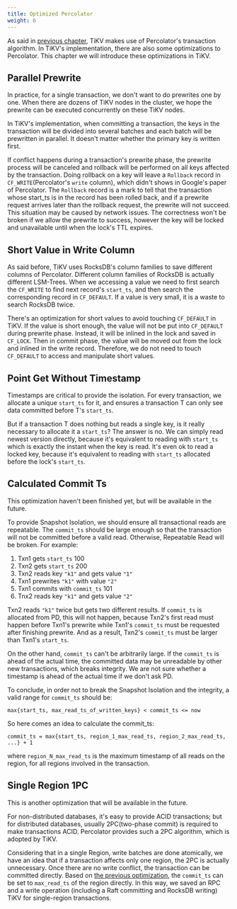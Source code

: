 ```yaml
---
title: Optimized Percolator
weight: 6
---
```


As said in [previous chapter](../percolator), TiKV makes use of Percolator's transaction algorithm. In TiKV's implementation, there are also some optimizations to Percolator. This chapter we will introduce these optimizations in TiKV.

## Parallel Prewrite

In practice, for a single transaction, we don't want to do prewrites one by one. When there are dozens of TiKV nodes in the cluster, we hope the prewrite can be executed concurrently on these TiKV nodes.

In TiKV's implementation, when committing a transaction, the keys in the transaction will be divided into several batches and each batch will be prewritten in parallel. It doesn't matter whether the primary key is written first.

If conflict happens during a transaction's prewrite phase, the prewrite process will be canceled and rollback will be performed on all keys affected by the transaction. Doing rollback on a key will leave a `Rollback` record in `CF_WRITE`(Percolator's `write` column), which didn't shows in Google's paper of Percolator. The `Rollback` record is a mark to tell that the transaction whose start_ts is in the record has been rolled back, and if a prewrite request arrives later than the rollback request, the prewrite will not succeed. This situation may be caused by network issues. The correctness won't be broken if we allow the prewrite to success, however the key will be locked and unavailable until when the lock's TTL expires.

## Short Value in Write Column

As said before, TiKV uses RocksDB's column families to save different columns of Percolator. Different column families of RocksDB is actually different LSM-Trees. When we accessing a value we need to first search the `CF_WRITE` to find next record's `start_ts`, and then search the corresponding record in `CF_DEFAULT`. If a value is very small, it is a waste to search RocksDB twice.

There's an optimization for short values to avoid touching `CF_DEFAULT` in TiKV. If the value is short enough, the value will not be put into `CF_DEFAULT` during prewrite phase. Instead, it will be inlined in the lock and saved in `CF_LOCK`. Then in commit phase, the value will be moved out from the lock and inlined in the write record. Therefore, we do not need to touch `CF_DEFAULT` to access and manipulate short values.

## Point Get Without Timestamp

Timestamps are critical to provide the isolation. For every transaction, we allocate a unique `start_ts` for it, and ensures a transaction T can only see data committed before T's `start_ts`.

But if a transaction T does nothing but reads a single key, is it really necessary to allocate it a `start_ts`? The answer is no. We can simply read newest version directly, because it's equivalent to reading with `start_ts` which is exactly the instant when the key is read. It's even ok to read a locked key, because it's equivalent to reading with `start_ts` allocated before the lock's `start_ts`.

## Calculated Commit Ts

This optimization haven't been finished yet, but will be available in the future.

To provide Snapshot Isolation, we should ensure all transactional reads are
repeatable. The `commit_ts` should be large enough so that the transaction will
not be committed before a valid read. Otherwise, Repeatable Read will be broken.
For example:

1. Txn1 gets `start_ts` 100
2. Txn2 gets `start_ts` 200
3. Txn2 reads key `"k1"` and gets value `"1"`
4. Txn1 prewrites `"k1"` with value `"2"`
5. Txn1 commits with `commit_ts` 101
6. Tnx2 reads key `"k1"` and gets value `"2"`

Txn2 reads `"k1"` twice but gets two different results. If `commit_ts` is
allocated from PD, this will not happen, because Txn2's first read must happen
before Txn1's prewrite while Txn1's `commit_ts` must be requested after
finishing prewrite. And as a result, Txn2's `commit_ts` must be larger than
Txn1's `start_ts`.

On the other hand, `commit_ts` can't be arbitrarily large. If the `commit_ts` is
ahead of the actual time, the committed data may be unreadable by other new
transactions, which breaks integrity. We are not sure whether a timestamp is
ahead of the actual time if we don't ask PD.

To conclude, in order not to break the Snapshot Isolation and the integrity, a
valid range for `commit_ts` should be:

```text
max{start_ts, max_read_ts_of_written_keys} < commit_ts <= now
```

So here comes an idea to calculate the commit_ts:

```text
commit_ts = max{start_ts, region_1_max_read_ts, region_2_max_read_ts, ...} + 1
```

where `region_N_max_read_ts` is the maximum timestamp of all reads on the
region, for all regions involved in the transaction.

## Single Region 1PC

This is another optimization that will be available in the future.

For non-distributed databases, it's easy to provide ACID transactions; but for distributed databases, usually 2PC(two-phase commit) is required to make transactions ACID. Percolator provides such a 2PC algorithm, which is adopted by TiKV.

Considering that in a single Region, write batches are done atomically, we have an idea that if a transaction affects only one region, the 2PC is actually unnecessary. Once there are no write conflict, the transaction can be committed directly. Based on [the previous optimization](#calculated-commit-ts), the `commit_ts` can be set to `max_read_ts` of the region directly. In this way, we saved an RPC and a write operation (including a Raft committing and RocksDB writing) TiKV for single-region transactions.
